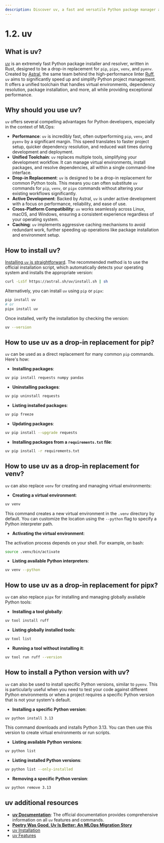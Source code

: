 ```yaml
---
description: Discover uv, a fast and versatile Python package manager and project manager designed to streamline your development workflow. Learn how to install it and use it as a drop-in replacement for pip, venv, pipx, and pyenv.
---
```


# 1.2. uv

## What is uv?

[uv](https://docs.astral.sh/uv/) is an extremely fast Python package installer and resolver, written in Rust, designed to be a drop-in replacement for `pip`, `pipx`, `venv`, and `pyenv`. Created by [Astral](https://astral.sh/), the same team behind the high-performance linter [Ruff](https://docs.astral.sh/ruff/), `uv` aims to significantly speed up and simplify Python project management. It offers a unified toolchain that handles virtual environments, dependency resolution, package installation, and more, all while providing exceptional performance.

## Why should you use uv?

`uv` offers several compelling advantages for Python developers, especially in the context of MLOps:

- **Performance**: `uv` is incredibly fast, often outperforming `pip`, `venv`, and `pyenv` by a significant margin. This speed translates to faster project setup, quicker dependency resolution, and reduced wait times during development and deployment.
- **Unified Toolchain**: `uv` replaces multiple tools, simplifying your development workflow. It can manage virtual environments, install packages, and resolve dependencies, all within a single command-line interface.
- **Drop-in Replacement**: `uv` is designed to be a drop-in replacement for common Python tools. This means you can often substitute `uv` commands for `pip`, `venv`, or `pipx` commands without altering your existing workflows significantly.
- **Active Development**: Backed by Astral, `uv` is under active development with a focus on performance, reliability, and ease of use.
- **Cross-Platform Compatibility**: `uv` works seamlessly across Linux, macOS, and Windows, ensuring a consistent experience regardless of your operating system.
- **Caching**: `uv` implements aggressive caching mechanisms to avoid redundant work, further speeding up operations like package installation and environment setup.

## How to install uv?

[Installing `uv` is straightforward](https://docs.astral.sh/uv/getting-started/installation/). The recommended method is to use the official installation script, which automatically detects your operating system and installs the appropriate version:

```bash
curl -LsSf https://astral.sh/uv/install.sh | sh
```

Alternatively, you can install `uv` using `pip` or `pipx`:

```bash
pip install uv
# or
pipx install uv
```

Once installed, verify the installation by checking the version:

```bash
uv --version
```

## How to use uv as a drop-in replacement for pip?

`uv` can be used as a direct replacement for many common `pip` commands. Here's how:

- **Installing packages**:

```bash
uv pip install requests numpy pandas
```

- **Uninstalling packages**:

```bash
uv pip uninstall requests
```

- **Listing installed packages**:

```bash
uv pip freeze
```

- **Updating packages**:

```bash
uv pip install --upgrade requests
```

- **Installing packages from a `requirements.txt` file**:

```bash
uv pip install -r requirements.txt
```

## How to use uv as a drop-in replacement for venv?

`uv` can also replace `venv` for creating and managing virtual environments:

- **Creating a virtual environment**:

```bash
uv venv
```

This command creates a new virtual environment in the `.venv` directory by default. You can customize the location using the `--python` flag to specify a Python interpreter path.

- **Activating the virtual environment**:

The activation process depends on your shell. For example, on bash:

```bash
source .venv/bin/activate
```

- **Listing available Python interpreters**:

```bash
uv venv --python
```

## How to use uv as a drop-in replacement for pipx?

`uv` can also replace `pipx` for installing and managing globally available Python tools:

- **Installing a tool globally**:

```bash
uv tool install ruff
```

- **Listing globally installed tools**:

```bash
uv tool list
```

- **Running a tool without installing it**:

```bash
uv tool run ruff --version
```

## How to install a Python version with uv?

`uv` can also be used to install specific Python versions, similar to `pyenv`. This is particularly useful when you need to test your code against different Python environments or when a project requires a specific Python version that is not your system's default.

- **Installing a specific Python version**:

```bash
uv python install 3.13
```

This command downloads and installs Python 3.13. You can then use this version to create virtual environments or run scripts.

- **Listing available Python versions**:

```bash
uv python list
```

- **Listing installed Python versions**:

```bash
uv python list --only-installed
```

- **Removing a specific Python version**:

```bash
uv python remove 3.13
```

## uv additional resources

- **[uv Documentation](https://docs.astral.sh/uv/)**: The official documentation provides comprehensive information on all `uv` features and commands.
- **[Poetry Was Good, Uv Is Better: An MLOps Migration Story](https://medium.com/@fmind/poetry-was-good-uv-is-better-an-mlops-migration-story-f52bf0c6c703)**
- [uv Installation](https://docs.astral.sh/uv/getting-started/installation/)
- [uv Features](https://docs.astral.sh/uv/getting-started/features/)
